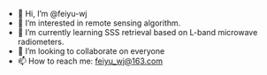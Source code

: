 - 👋 Hi, I’m @feiyu-wj
- 👀 I’m interested in remote sensing algorithm. 
- 🌱 I’m currently learning SSS retrieval based on L-band microwave radiometers. 
- 💞️ I’m looking to collaborate on everyone
- 📫 How to reach me: feiyu_wj@163.com

<!---
feiyu-wj/feiyu-wj is a ✨ special ✨ repository because its `README.md` (this file) appears on your GitHub profile.
You can click the Preview link to take a look at your changes.
--->
